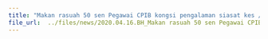 ```yaml
---
title: "Makan rasuah 50 sen Pegawai CPIB kongsi pengalaman siasat kes / 50-cent bribes CPIB shares experience investigating case"
file_url:  ../files/news/2020.04.16.BH_Makan rasuah 50 sen Pegawai CPIB kongsi pengalaman siasat kes (50-cent bribes CPIB shares experience investigating case).pdf
---
```

